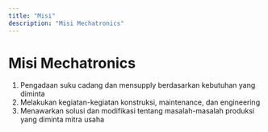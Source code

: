 ```yaml
---
title: "Misi"
description: "Misi Mechatronics"
---
```


# Misi Mechatronics

1. Pengadaan suku cadang dan mensupply berdasarkan kebutuhan yang diminta
2. Melakukan kegiatan-kegiatan konstruksi, maintenance, dan engineering
3. Menawarkan solusi dan modifikasi tentang masalah-masalah produksi yang diminta mitra usaha
